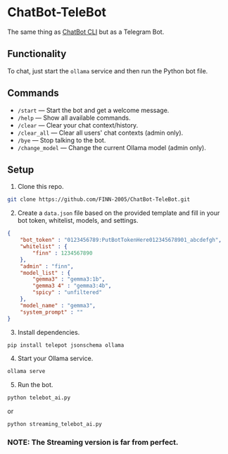 # ChatBot-TeleBot

The same thing as [ChatBot CLI](https://github.com/FINN-2005/ChatBot-CLI) but as a Telegram Bot.

## Functionality

To chat, just start the `ollama` service and then run the Python bot file.

## Commands

- `/start` — Start the bot and get a welcome message.
- `/help` — Show all available commands.
- `/clear` — Clear your chat context/history.
- `/clear_all` — Clear all users' chat contexts (admin only).
- `/bye` — Stop talking to the bot.
- `/change_model` — Change the current Ollama model (admin only).

## Setup

1. Clone this repo.
```bash
git clone https://github.com/FINN-2005/ChatBot-TeleBot.git
```
2. Create a `data.json` file based on the provided template and fill in your bot token, whitelist, models, and settings.
```json
{
    "bot_token" : "0123456789:PutBotTokenHere012345678901_abcdefgh",
    "whitelist" : {
        "finn" : 1234567890
    },
    "admin" : "finn",
    "model_list" : {
        "gemma3" : "gemma3:1b",
        "gemma3 4" : "gemma3:4b",
        "spicy" : "unfiltered"
    },
    "model_name" : "gemma3",
    "system_prompt" : ""
}
```
3. Install dependencies.
```bash
pip install telepot jsonschema ollama
```
4. Start your Ollama service.
```bash
ollama serve
```
5. Run the bot.
```bash
python telebot_ai.py
```
or
```bash
python streaming_telebot_ai.py
```

### NOTE: The Streaming version is far from perfect. 